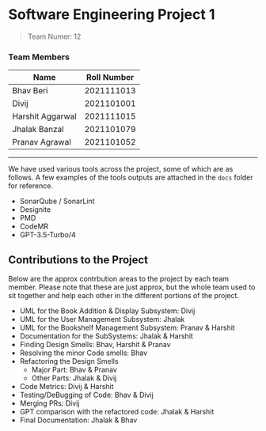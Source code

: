 # Software Engineering Project 1

> Team Numer: 12

### Team Members

| Name | Roll Number |
| --- | :---: |
| Bhav Beri | 2021111013 |
| Divij | 2021101001 |
| Harshit Aggarwal | 2021111015 |
| Jhalak Banzal | 2021101079 |
| Pranav Agrawal | 2021101052 |

---

We have used various tools across the project, some of which are as follows. A few examples of the tools outputs are attached in the `docs` folder for reference.

- SonarQube / SonarLint
- Designite
- PMD
- CodeMR
- GPT-3.5-Turbo/4

## Contributions to the Project

Below are the approx contrbution areas to the project by each team member. Please note that these are just approx, but the whole team used to sit together and help each other in the different portions of the project.

- UML for the Book Addition & Display Subsystem: Divij
- UML for the User Management Subsystem: Jhalak
- UML for the Bookshelf Management Subsystem: Pranav & Harshit
- Documentation for the SubSystems: Jhalak & Harshit
- Finding Design Smells: Bhav, Harshit & Pranav
- Resolving the minor Code smells: Bhav
- Refactoring the Design Smells
    - Major Part: Bhav & Pranav
    - Other Parts: Jhalak & Divij
- Code Metrics: Divij & Harshit
- Testing/DeBugging of Code: Bhav & Divij
- Merging PRs: Divij
- GPT comparison with the refactored code: Jhalak & Harshit
- Final Documentation: Jhalak & Bhav